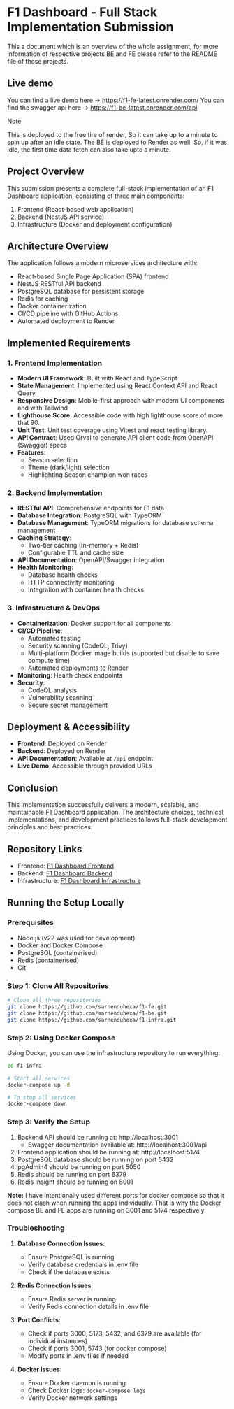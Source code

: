 # F1 Dashboard - Full Stack Implementation Submission

This a document which is an overview of the whole assignment, for more information of respective projects BE and FE please refer to the README file of those projects.

## Live demo

You can find a live demo here -> https://f1-fe-latest.onrender.com/
You can find the swagger api here -> https://f1-be-latest.onrender.com/api

> [!NOTE]
> This is deployed to the free tire of render, So it can take up to a minute to spin up after an idle state.
> The BE is deployed to Render as well. So, if it was idle, the first time data fetch can also take upto a minute.

## Project Overview
This submission presents a complete full-stack implementation of an F1 Dashboard application, consisting of three main components:
1. Frontend (React-based web application)
2. Backend (NestJS API service)
3. Infrastructure (Docker and deployment configuration)

## Architecture Overview
The application follows a modern microservices architecture with:
- React-based Single Page Application (SPA) frontend
- NestJS RESTful API backend
- PostgreSQL database for persistent storage
- Redis for caching
- Docker containerization
- CI/CD pipeline with GitHub Actions
- Automated deployment to Render

## Implemented Requirements

### 1. Frontend Implementation
- **Modern UI Framework**: Built with React and TypeScript
- **State Management**: Implemented using React Context API and React Query
- **Responsive Design**: Mobile-first approach with modern UI components and with Tailwind
- **Lighthouse Score**: Accessible code with high lighthouse score of more that 90.
- **Unit Test**: Unit test coverage using Vitest and react testing library.
- **API Contract**: Used Orval to generate API client code from OpenAPI (Swagger) specs
- **Features**:
  - Season selection
  - Theme (dark/light) selection
  - Highlighting Season champion won races

### 2. Backend Implementation
- **RESTful API**: Comprehensive endpoints for F1 data
- **Database Integration**: PostgreSQL with TypeORM
- **Database Management**: TypeORM migrations for database schema management
- **Caching Strategy**: 
  - Two-tier caching (In-memory + Redis)
  - Configurable TTL and cache size
- **API Documentation**: OpenAPI/Swagger integration
- **Health Monitoring**: 
  - Database health checks
  - HTTP connectivity monitoring
  - Integration with container health checks

### 3. Infrastructure & DevOps
- **Containerization**: Docker support for all components
- **CI/CD Pipeline**:
  - Automated testing
  - Security scanning (CodeQL, Trivy)
  - Multi-platform Docker image builds (supported but disable to save compute time)
  - Automated deployments to Render
- **Monitoring**: Health check endpoints
- **Security**:
  - CodeQL analysis
  - Vulnerability scanning
  - Secure secret management

## Deployment & Accessibility
- **Frontend**: Deployed on Render
- **Backend**: Deployed on Render
- **API Documentation**: Available at `/api` endpoint
- **Live Demo**: Accessible through provided URLs

## Conclusion
This implementation successfully delivers a modern, scalable, and maintainable F1 Dashboard application. The architecture choices, technical implementations, and development practices follows full-stack development principles and best practices.

## Repository Links
- Frontend: [F1 Dashboard Frontend](https://github.com/sarnenduhexa/f1-fe)
- Backend: [F1 Dashboard Backend](https://github.com/sarnenduhexa/f1-be)
- Infrastructure: [F1 Dashboard Infrastructure](https://github.com/sarnenduhexa/f1-infra) 

## Running the Setup Locally

### Prerequisites
- Node.js (v22 was used for development)
- Docker and Docker Compose
- PostgreSQL (containerised)
- Redis (containerised)
- Git

### Step 1: Clone All Repositories
```bash
# Clone all three repositories
git clone https://github.com/sarnenduhexa/f1-fe.git
git clone https://github.com/sarnenduhexa/f1-be.git
git clone https://github.com/sarnenduhexa/f1-infra.git
```

### Step 2: Using Docker Compose
Using Docker, you can use the infrastructure repository to run everything:

```bash
cd f1-infra

# Start all services
docker-compose up -d

# To stop all services
docker-compose down
```

### Step 3: Verify the Setup
1. Backend API should be running at: http://localhost:3001
   - Swagger documentation available at: http://localhost:3001/api
2. Frontend application should be running at: http://localhost:5174
3. PostgreSQL database should be running on port 5432
4. pgAdmin4 should be running on port 5050
5. Redis should be running on port 6379
6. Redis Insight should be running on 8001

**Note:** I have intentionally used different ports for docker compose so that it does not clash when running the apps individually. That is why the Docker compose BE and FE apps are running on 3001 and 5174 respectively.

### Troubleshooting
1. **Database Connection Issues**:
   - Ensure PostgreSQL is running
   - Verify database credentials in .env file
   - Check if the database exists

2. **Redis Connection Issues**:
   - Ensure Redis server is running
   - Verify Redis connection details in .env file

3. **Port Conflicts**:
   - Check if ports 3000, 5173, 5432, and 6379 are available (for individual instances)
   - Check if ports 3001, 5743 (for docker compose)
   - Modify ports in .env files if needed

4. **Docker Issues**:
   - Ensure Docker daemon is running
   - Check Docker logs: `docker-compose logs`
   - Verify Docker network settings 